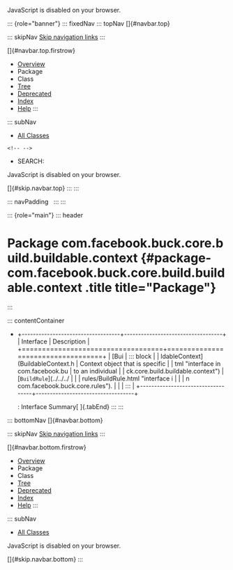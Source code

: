 <div>

JavaScript is disabled on your browser.

</div>

::: {role="banner"}
::: fixedNav
::: topNav
[]{#navbar.top}

::: skipNav
[Skip navigation links](#skip.navbar.top "Skip navigation links")
:::

[]{#navbar.top.firstrow}

-   [Overview](../../../../../../../index.html)
-   Package
-   Class
-   [Tree](package-tree.html)
-   [Deprecated](../../../../../../../deprecated-list.html)
-   [Index](../../../../../../../index-all.html)
-   [Help](../../../../../../../help-doc.html)
:::

::: subNav
-   [All Classes](../../../../../../../allclasses.html)

```{=html}
<!-- -->
```
-   SEARCH:

<div>

<div>

JavaScript is disabled on your browser.

</div>

</div>

[]{#skip.navbar.top}
:::
:::

::: navPadding
 
:::
:::

::: {role="main"}
::: header
# Package com.facebook.buck.core.build.buildable.context {#package-com.facebook.buck.core.build.buildable.context .title title="Package"}
:::

::: contentContainer
-   +-----------------------------------+-----------------------------------+
    | Interface                         | Description                       |
    +===================================+===================================+
    | [Bui                              | ::: block                         |
    | ldableContext](BuildableContext.h | Context object that is specific   |
    | tml "interface in com.facebook.bu | to an individual                  |
    | ck.core.build.buildable.context") | [`BuildRule`](../../../           |
    |                                   | rules/BuildRule.html "interface i |
    |                                   | n com.facebook.buck.core.rules"). |
    |                                   | :::                               |
    +-----------------------------------+-----------------------------------+

    : Interface Summary[ ]{.tabEnd}
:::
:::

::: bottomNav
[]{#navbar.bottom}

::: skipNav
[Skip navigation links](#skip.navbar.bottom "Skip navigation links")
:::

[]{#navbar.bottom.firstrow}

-   [Overview](../../../../../../../index.html)
-   Package
-   Class
-   [Tree](package-tree.html)
-   [Deprecated](../../../../../../../deprecated-list.html)
-   [Index](../../../../../../../index-all.html)
-   [Help](../../../../../../../help-doc.html)
:::

::: subNav
-   [All Classes](../../../../../../../allclasses.html)

<div>

<div>

JavaScript is disabled on your browser.

</div>

</div>

[]{#skip.navbar.bottom}
:::
